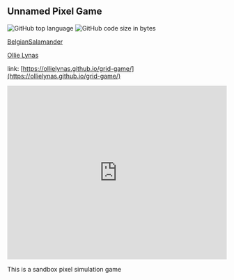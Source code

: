## Unnamed Pixel Game
<!-- META A 2d pixel simulation game META -->
![GitHub top language](https://img.shields.io/github/languages/top/ollielynas/password-game-clone)
![GitHub code size in bytes](https://img.shields.io/github/languages/code-size/ollielynas/password-game-clone)


[BelgianSalamander](https://github.com/BelgianSalamander)

[Ollie Lynas](https://github.com/ollielynas)

link: [https://ollielynas.github.io/grid-game/](https://ollielynas.github.io/grid-game/)

<iframe id="game_drop" scrolling="no" allow="autoplay; fullscreen *; geolocation; microphone; camera; midi; monetization; xr-spatial-tracking; gamepad; gyroscope; accelerometer; xr; cross-origin-isolated" src="https://html-classic.itch.zone/html/9707238/index.html" allowtransparency="true" webkitallowfullscreen="true" frameborder="0" allowfullscreen="true" mozallowfullscreen="true" msallowfullscreen="true" height="400" style="width: 100%;"></iframe>
<!-- ![screenshot1](https://img.itch.zone/aW1nLzE1MDM0ODExLnBuZw==/500x/e5YgAO.png) -->

This is a sandbox pixel simulation game

<!-- LAST EDITED 1707871954 LAST EDITED-->
